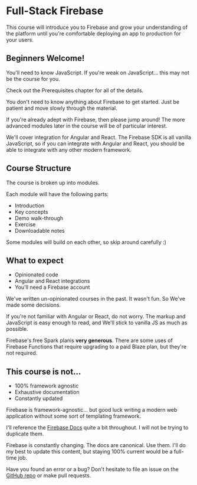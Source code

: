 # Full-Stack Firebase

This course will introduce you to Firebase and grow your understanding of the platform until you're comfortable deploying an app to production for your users.

## Beginners Welcome!

You'll need to know JavaScript. If you're weak on JavaScript... this may not be the course for you.

Check out the Prerequisites chapter for all of the details.

You don't need to know anything about Firebase to get started. Just be patient and move slowly through the material.

If you're already adept with Firebase, then please jump around! The more advanced modules later in the course will be of particular interest.

We'll cover integration for Angular and React. The Firebase SDK is all vanilla JavaScript, so if you can integrate with Angular and React, you should be able to integrate with any other modern framework.

## Course Structure

The course is broken up into modules.

Each module will have the following parts:

* Introduction
* Key concepts
* Demo walk-through
* Exercise
* Downloadable notes

Some modules will build on each other, so skip around carefully :\)

## What to expect

* Opinionated code
* Angular and React integrations
* You'll need a Firebase account

We've written un-opinionated courses in the past. It wasn't fun. So We've made some decisions.

If you're not familiar with Angular or React, do not worry. The markup and JavaScript is easy enough to read, and We'll stick to vanilla JS as much as possible.

Firebase's free Spark planis **very generous**. There are some uses of Firebase Functions that require upgrading to a paid Blaze plan, but they're not required.

## This course is not...

* 100% framework agnostic
* Exhaustive documentation
* Constantly updated

Firebase is framework-agnostic... but good luck writing a modern web application without some sort of templating framework.

I'll reference the [Firebase Docs](https://firebase.google.com/docs/) quite a bit throughout. I will not be trying to duplicate them.

Firebase is constantly changing. The docs are canonical. Use them. I'll do my best to update this content, but staying 100% current would be a full-time job.

Have you found an error or a bug? Don't hesitate to file an issue on the [GitHub repo](https://github.com/how-to-firebase/full-stack-firebase) or make pull requests.

